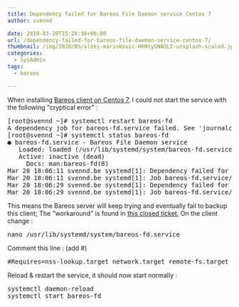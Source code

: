 ```yaml
---
title: Dependency failed for Bareos File Daemon service Centos 7
author: svennd

date: 2019-03-20T15:28:36+00:00
url: /dependency-failed-for-bareos-file-daemon-service-centos-7/
thumbnail: /img/2020/05/aleks-marinkovic-HKNtySNAULI-unsplash-scaled.jpg
categories:
  - SysAdmin
tags:
  - bareos

---
```

When installing [Bareos client on Centos 7][1], I could not start the service with the following "cryptical error" :

<pre>[root@svennd ~]# systemctl restart bareos-fd
A dependency job for bareos-fd.service failed. See 'journalctl -xe' for details.
[root@svennd ~]# systemctl status bareos-fd
● bareos-fd.service - Bareos File Daemon service
   Loaded: loaded (/usr/lib/systemd/system/bareos-fd.service; enabled; vendor preset: disabled                                                                                                                        )
   Active: inactive (dead)
     Docs: man:bareos-fd(8)
Mar 20 18:06:11 svennd.be systemd[1]: Dependency failed for Bareos File Daemon service.
Mar 20 18:06:11 svennd.be systemd[1]: Job bareos-fd.service/start failed with result 'dependency'.
Mar 20 18:06:29 svennd.be systemd[1]: Dependency failed for Bareos File Daemon service.
Mar 20 18:06:29 svennd.be systemd[1]: Job bareos-fd.service/start failed with result 'dependency'.
</pre>

This means the Bareos server will keep trying and eventually fail to backup this client; The "workaround" is found in [this closed ticket.][2] On the client change :

<pre>nano /usr/lib/systemd/system/bareos-fd.service</pre>

Comment this line : (add #)

<pre>#Requires=nss-lookup.target network.target remote-fs.target time-sync.target</pre>

Reload & restart the service, it should now start normally :

<pre>systemctl daemon-reload
systemctl start bareos-fd</pre>

&nbsp;

 [1]: https://www.svennd.be/adding-a-linux-client-to-bareos/
 [2]: https://bugs.bareos.org/view.php?id=203